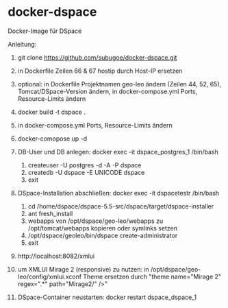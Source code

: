 # docker-dspace
Docker-Image für DSpace

Anleitung:

1. git clone https://github.com/subugoe/docker-dspace.git

2. in Dockerfile Zeilen 66 & 67 hostip durch Host-IP ersetzen

2. optional: in Dockerfile Projektnamen geo-leo ändern (Zeilen 44, 52, 65), Tomcat/DSpace-Version ändern, in docker-compose.yml Ports, Resource-Limits ändern

3. docker build -t dspace .

4. in docker-compose.yml Ports, Resource-Limits ändern

5. docker-comopose up -d

6. DB-User und DB anlegen: docker exec -it dspace_postgres_1 /bin/bash
      1. createuser -U postgres -d -A -P dspace
      2. createdb -U dspace -E UNICODE dspace
      3. exit

7. DSpace-Installation abschließen: docker exec -it dspacetestr /bin/bash
      1. cd /home/dspace/dspace-5.5-src/dspace/target/dspace-installer
      2. ant fresh_install
      3. webapps von /opt/dspace/geo-leo/webapps zu /opt/tomcat/webapps kopieren oder symlinks setzen
      4. /opt/dspace/geoleo/bin/dspace create-administrator
      5. exit

8. http://localhost:8082/xmlui

9. um XMLUI Mirage 2 (responsive) zu nutzen: in /opt/dspace/geo-leo/config/xmlui.xconf Theme ersetzen durch "theme name="Mirage 2" regex=".*" path="Mirage2/" />"

10. DSpace-Container neustarten: docker restart dspace_dspace_1
